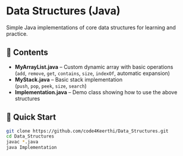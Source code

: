 # Data Structures (Java)

Simple Java implementations of core data structures for learning and practice.

## 📂 Contents
- **MyArrayList.java** – Custom dynamic array with basic operations  
  (`add`, `remove`, `get`,  `contains`,  `size`, `indexOf`, automatic expansion)
- **MyStack.java** – Basic stack implementation  
  (`push`, `pop`, `peek`, `size`, `search`)
- **Implementation.java** – Demo class showing how to use the above structures

## 🚀 Quick Start
```bash
git clone https://github.com/code4Keerthi/Data_Structures.git
cd Data_Structures
javac *.java
java Implementation
